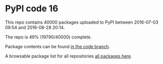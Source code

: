 # PyPI code 16

This repo contains 40000 packages uploaded to PyPI between 
2016-07-03 09:54 and 2016-08-28 20:14.

The repo is 49% (19790/40000) complete.

Package contents can be found [in the code branch](https://github.com/pypi-data/pypi-mirror-16/tree/code/packages).

A browsable package list for all repositories [all packages here](https://pypi-data.github.io/website/repositories/pypi-mirror-16).


